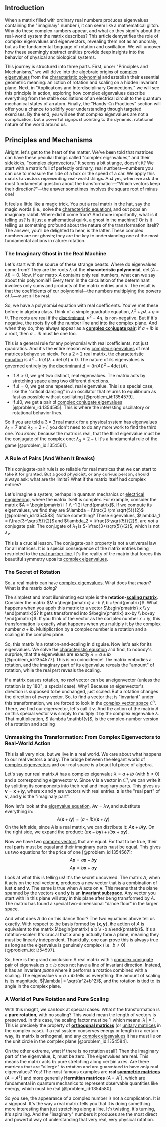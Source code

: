 ## Introduction
When a matrix filled with ordinary real numbers produces eigenvalues containing the "imaginary" number $i$, it can seem like a mathematical glitch. Why do these complex numbers appear, and what do they signify about the real-world system the matrix describes? This article demystifies the role of complex eigenvalues and eigenvectors, revealing them not as an anomaly, but as the fundamental language of rotation and oscillation. We will uncover how these seemingly abstract entities provide deep insights into the behavior of physical and biological systems.

This journey is structured into three parts. First, under "Principles and Mechanisms," we will delve into the algebraic origins of [complex eigenvalues](@article_id:155890) from the [characteristic polynomial](@article_id:150415) and establish their essential geometric meaning: an action of rotation and scaling on a hidden invariant plane. Next, in "Applications and Interdisciplinary Connections," we will see this principle in action, exploring how complex eigenvalues describe everything from the stable oscillations of an electrical circuit to the quantum mechanical states of an atom. Finally, the "Hands-On Practices" section will offer you a chance to solidify your understanding through targeted exercises. By the end, you will see that complex eigenvalues are not a complication, but a powerful signpost pointing to the dynamic, rotational nature of the world around us.

## Principles and Mechanisms

Alright, let's get to the heart of the matter. We’ve been told that matrices can have these peculiar things called "complex eigenvalues," and their sidekicks, "[complex eigenvectors](@article_id:155352)." It seems a bit strange, doesn't it? We start with a matrix full of perfectly ordinary, real numbers—numbers you can use to measure the side of a box or the speed of a car. We apply this matrix to vectors representing real-world things. And yet, when we ask the most fundamental question about the transformation—"Which vectors keep their direction?"—the answer sometimes involves the square root of minus one!

It feels a little like a magic trick. You put a real matrix in the hat, say the magic words (i.e., solve the [characteristic equation](@article_id:148563)), and out pops an imaginary rabbit. Where did it come from? And more importantly, what is it telling us? Is it just a mathematical quirk, a ghost in the machine? Or is it telling us something profound about the nature of the transformation itself? The answer, you'll be delighted to hear, is the latter. These complex numbers are not ghosts; they are the key to understanding one of the most fundamental actions in nature: rotation.

### The Imaginary Ghost in the Real Machine

Let's start with the source of these strange beasts. Where do eigenvalues come from? They are the roots $\lambda$ of the **characteristic polynomial**, $\det(A - \lambda I) = 0$. Now, if our matrix $A$ contains only real numbers, what can we say about this polynomial? Every term in the calculation of the determinant involves only sums and products of the matrix entries and $\lambda$. The result is that the coefficients of our polynomial—the numbers multiplying the powers of $\lambda$—must all be real.

So, we have a polynomial equation with real coefficients. You've met these before in algebra class. Think of a simple quadratic equation, $\lambda^2 + p\lambda + q = 0$. The roots are real if the [discriminant](@article_id:152126), $p^2 - 4q$, is non-negative. But if it's negative, the roots fly off the number line and into the complex plane. And when they do, they always appear as a **[complex conjugate pair](@article_id:149645)**: if $a+ib$ is a root, then $a-ib$ must be one too.

This is a general rule for any polynomial with real coefficients, not just quadratics. And it's the entire reason why [complex eigenvalues](@article_id:155890) of real matrices behave so nicely. For a $2 \times 2$ real matrix, the [characteristic equation](@article_id:148563) is $\lambda^2 - \text{tr}(A)\lambda + \det(A) = 0$. The nature of its eigenvalues is governed entirely by the [discriminant](@article_id:152126) $\Delta = (\text{tr}(A))^2 - 4\det(A)$.

- If $\Delta > 0$, we get two distinct, real eigenvalues. The matrix acts by stretching space along two different directions.
- If $\Delta = 0$, we get one repeated, real eigenvalue. This is a special case, like the "critical damping" in an oscillator that returns to equilibrium as fast as possible without oscillating [@problem_id:1354579].
- If $\Delta  0$, we get a pair of [complex conjugate eigenvalues](@article_id:152303) [@problem_id:1354585]. This is where the interesting oscillatory or rotational behavior lives.

So if you are told a $3\times3$ real matrix for a physical system has eigenvalues $\lambda_1 = 7$ and $\lambda_2 = 2+i$, you don't need to do any more work to find the third one. You *know*, because the matrix is real, that the third eigenvalue must be the conjugate of the complex one: $\lambda_3 = 2-i$. It's a fundamental rule of the game [@problem_id:1354561].

### A Rule of Pairs (And When It Breaks)

This conjugate-pair rule is so reliable for real matrices that we can start to take it for granted. But a good physicist, or any curious person, should always ask: what are the limits? What if the matrix itself had complex entries?

Let's imagine a system, perhaps in quantum mechanics or [electrical engineering](@article_id:262068), where the matrix itself is complex. For example, consider the matrix $A = \begin{pmatrix} i  1 \\ -1  2i \end{pmatrix}$. If we compute its eigenvalues, we find they are $\lambda = i\frac{3 \pm \sqrt{5}}{2}$ [@problem_id:1354583]. Notice something? These eigenvalues, $\lambda_1 = i\frac{3+\sqrt{5}}{2}$ and $\lambda_2 = i\frac{3-\sqrt{5}}{2}$, are *not* a conjugate pair. The conjugate of $\lambda_1$ is $-i\frac{3+\sqrt{5}}{2}$, which is not $\lambda_2$.

This is a crucial lesson. The conjugate-pair property is not a universal law for all matrices. It is a special consequence of the matrix entries being restricted to the [real number line](@article_id:146792). It's the reality of the matrix that forces this beautiful symmetry upon its [complex eigenvalues](@article_id:155890).

### The Secret of Rotation

So, a real matrix can have [complex eigenvalues](@article_id:155890). What does that *mean*? What is the matrix *doing*?

The simplest and most illuminating example is the **rotation-[scaling matrix](@article_id:187856)**. Consider the matrix $M = \begin{pmatrix} a  -b \\ b  a \end{pmatrix}$. What happens when you apply this matrix to a vector $\begin{pmatrix} x \\ y \end{pmatrix}$? It gets transformed into $\begin{pmatrix} ax-by \\ bx+ay \end{pmatrix}$. If you think of the vector as the complex number $x+iy$, this transformation is exactly what happens when you multiply it by the complex number $a+ib$. Multiplication by a complex number is a rotation and a scaling in the complex plane.

So, this matrix *is* a rotation-and-scaling in disguise. Now let's ask for its eigenvalues. We solve the [characteristic equation](@article_id:148563) and find, to nobody's surprise, that the eigenvalues are exactly $\lambda = a \pm ib$ [@problem_id:1354577]. This is no coincidence! The matrix embodies a rotation, and the imaginary part of its eigenvalue reveals the "amount" of rotation, while the real part reveals the scaling.

If a matrix causes rotation, no *real* vector can be an eigenvector (unless the rotation is by $180^\circ$, a special case). Why? Because an eigenvector's direction is supposed to be unchanged, just scaled. But a rotation changes the direction of *every* vector. So, to find a vector that is "invariant" under this transformation, we are forced to look in the [complex vector space](@article_id:152954) $\mathbb{C}^n$. There, we find our eigenvector, let's call it $\mathbf{v}$. And the action of the matrix $A$ on this special vector $\mathbf{v}$ is simply to multiply it by the complex eigenvalue $\lambda$. That multiplication, $ \lambda \mathbf{v}$, is the complex-number version of a rotation and scaling.

### Unmasking the Transformation: From Complex Eigenvectors to Real-World Action

This is all very nice, but we live in a real world. We care about what happens to our real vectors $\mathbf{x}$ and $\mathbf{y}$. The bridge between the elegant world of [complex eigenvectors](@article_id:155352) and our real space is a beautiful piece of algebra.

Let's say our real matrix $A$ has a complex eigenvalue $\lambda = a+ib$ (with $b \neq 0$) and a corresponding eigenvector $\mathbf{v}$. Since $\mathbf{v}$ is a vector in $\mathbb{C}^n$, we can write it by splitting its components into their real and imaginary parts. This gives us $\mathbf{v} = \mathbf{x} + i\mathbf{y}$, where $\mathbf{x}$ and $\mathbf{y}$ are vectors with real entries. $\mathbf{x}$ is the "real part" of $\mathbf{v}$, and $\mathbf{y}$ is the "imaginary part".

Now let's look at the [eigenvalue equation](@article_id:272427), $A\mathbf{v} = \lambda\mathbf{v}$, and substitute everything in:
$$ A(\mathbf{x} + i\mathbf{y}) = (a+ib)(\mathbf{x}+i\mathbf{y}) $$
On the left side, since $A$ is a real matrix, we can distribute it: $A\mathbf{x} + iA\mathbf{y}$.
On the right side, we expand the product: $(a\mathbf{x} - b\mathbf{y}) + i(b\mathbf{x} + a\mathbf{y})$.

Now we have two [complex vectors](@article_id:192357) that are equal. For that to be true, their real parts must be equal and their imaginary parts must be equal. This gives us two equations for the price of one [@problem_id:1354567]:
$$ A\mathbf{x} = a\mathbf{x} - b\mathbf{y} $$
$$ A\mathbf{y} = b\mathbf{x} + a\mathbf{y} $$

Look at what this is telling us! It's the secret uncovered. The matrix $A$, when it acts on the real vector $\mathbf{x}$, produces a new vector that is a combination of just $\mathbf{x}$ and $\mathbf{y}$. The same is true when $A$ acts on $\mathbf{y}$. This means that the plane spanned by the vectors $\mathbf{x}$ and $\mathbf{y}$ is an **[invariant subspace](@article_id:136530)**. Any vector you start with in this plane will stay in this plane after being transformed by $A$. The matrix has found a special two-dimensional "dance floor" in the larger space.

And what does $A$ do on this dance floor? The two equations above tell us exactly. With respect to the basis formed by $\{\mathbf{x}, \mathbf{y}\}$, the action of $A$ is equivalent to the matrix $\begin{pmatrix} a  b \\ -b  a \end{pmatrix}$. It's a rotation-scaler! It's crucial that $\mathbf{x}$ and $\mathbf{y}$ actually form a plane, meaning they must be linearly independent. Thankfully, one can prove this is always true as long as the eigenvalue is genuinely complex (i.e., $b \neq 0$) [@problem_id:1354597].

So, here is the grand conclusion: A real matrix with a [complex conjugate pair](@article_id:149645) of eigenvalues $a \pm ib$ does not have a line of invariant direction. Instead, it has an invariant *plane* where it performs a rotation combined with a scaling. The eigenvalue $\lambda = a+ib$ tells us everything: the amount of scaling is its magnitude, $|\lambda| = \sqrt{a^2+b^2}$, and the rotation is tied to its angle in the complex plane.

### A World of Pure Rotation and Pure Scaling

With this insight, we can look at special cases. What if the transformation is a **pure rotation**, with no scaling? This would mean the length of vectors is preserved. In this case, the scaling factor must be 1, which means $|\lambda|=1$. This is precisely the property of **[orthogonal matrices](@article_id:152592)** (or [unitary matrices](@article_id:199883) in the complex case). If a real system conserves energy or length in a certain way, its matrix is orthogonal, and any [complex eigenvalues](@article_id:155890) it has must lie on the unit circle in the complex plane [@problem_id:1354584].

On the other extreme, what if there is no rotation at all? Then the imaginary part of the eigenvalue, $b$, must be zero. The eigenvalues are real. This means the matrix acts by pure stretching along certain axes. Are there matrices that are "allergic" to rotation and are guaranteed to have only real eigenvalues? Yes! The most famous examples are **real [symmetric matrices](@article_id:155765)** ($A=A^T$) and more generally **Hermitian matrices** ($A=A^\dagger$), which are fundamental in quantum mechanics to represent observable quantities like energy, which must be real [@problem_id:1354580].

So you see, the appearance of a complex number is not a complication. It is a signpost. It's the way a real matrix tells you that it is doing something more interesting than just stretching along a line. It's twisting, it's turning, it's spiraling. And the "imaginary" numbers it produces are the most direct and powerful way of understanding that very real, very physical rotation.